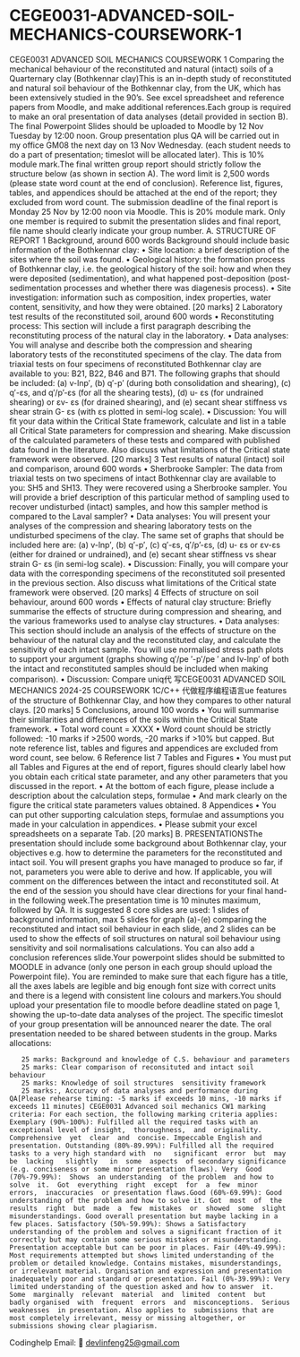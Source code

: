 # CEGE0031-ADVANCED-SOIL-MECHANICS-COURSEWORK-1
CEGE0031 ADVANCED SOIL MECHANICS COURSEWORK 1
Comparing  the  mechanical  behaviour  of  the  reconstituted  and natural (intact) soils of a Quarternary clay (Bothkennar clay)This is an in-depth study of reconstituted and natural soil behaviour of the Bothkennar clay,  from  the  UK,  which  has  been  extensively  studied  in  the  90’s.   See  excel spreadsheet and reference papers from Moodle, and make additional references.Each group is required to make an oral presentation of data analyses (detail provided in section B). The final Powerpoint Slides should be uploaded to Moodle by 12 Nov Tuesday by  12:00 noon. Group presentation plus QA will be carried out in my office GM08 the next day on 13 Nov Wednesday. (each student needs to do a part of presentation; timeslot will be allocated later). This is 10% module mark.The final written group report should strictly follow the structure below (as shown in  section A). The word limit is 2,500 words (please state word count at the end of  conclusion). Reference list, figures, tables, and appendices should be attached at the  end of the report; they excluded from word count. The submission deadline of the  final report is Monday 25 Nov by 12:00 noon via Moodle. This is 20% module mark. Only one member is required to submit the presentation slides and final report, file name should clearly indicate your group number. A. STRUCTURE OF REPORT 1 Background, around 600 words Background should include basic information of the Bothkennar clay: •   Site location: a brief description of the sites where the soil was found. •   Geological  history:  the  formation  process  of  Bothkennar  clay,  i.e.  the geological   history   of   the   soil:   how   and   when   they   were    deposited (sedimentation),   and   what   happened   post-deposition   (post-sedimentation processes and whether there was diagenesis process). •   Site investigation: information such as composition, index properties, water content, sensitivity, and how they were obtained. [20 marks] 2 Laboratory test results of the reconstituted soil, around 600 words •   Reconstituting process: This section will include a first paragraph describing the reconstituting process of the natural clay in the laboratory. •   Data  analyses:  You  will  analyse  and  describe  both  the  compression  and shearing laboratory tests of the reconstituted specimens of the clay. The data from triaxial tests on  four  specimens  of reconstituted  Bothkennar  clay  are available to you: B21, B22, B46 and B71. The following graphs that should be included: (a) v-lnp′, (b) q′-p′ (during both consolidation and shearing), (c) q′-εs, and q′/p’-εs  (for all the shearing tests), (d) u- εs  (for undrained shearing) or εv-  εs (for drained shearing), and (e) secant shear stiffness vs shear strain G- εs  (with εs plotted in semi-log scale). •   Discussion:  You  will  fit  your  data  within  the  Critical   State  framework, calculate and list in a table all Critical State parameters for compression and shearing.  Make  discussion  of the  calculated  parameters  of these  tests  and compared  with  published  data  found  in  the  literature.  Also  discuss  what limitations of the Critical state framework were observed. [20 marks] 3 Test results of natural (intact) soil and comparison, around 600 words •   Sherbrooke Sampler: The data from triaxial tests on two specimens of intact Bothkennar clay are available to you: SH5 and SH13. They were recovered using  a  Sherbrooke  sampler.  You  will  provide  a  brief  description  of this particular method of sampling used to recover undisturbed (intact) samples, and how this sampler method is compared to the Laval sampler? •   Data  analyses:  You  will  present  your  analyses  of  the  compression  and shearing laboratory tests on the undisturbed specimens of the clay. The same set of graphs that should be included here are: (a) v-lnp′, (b) q′-p′, (c) q′-εs, q′/p’-εs, (d) u- εs  or εv-εs  (either for drained or undrained), and (e) secant shear stiffness vs shear strain G- εs  (in semi-log scale). •   Discussion:  Finally,  you  will  compare  your  data  with  the  corresponding specimens of the reconstituted soil presented in the previous section. Also discuss what limitations of the Critical state framework were observed. [20 marks] 4 Effects of structure on soil behaviour, around 600 words •   Effects of natural clay structure: Briefly summarise the effects of structure during compression and shearing, and the various frameworks used to analyse clay structures. •   Data  analyses:  This  section  should  include  an  analysis  of  the  effects  of structure on the behaviour of the natural clay and the reconstituted clay, and calculate the sensitivity of each intact sample. You will use normalised stress path plots to support your argument (graphs showing q′/pe ′-p′/pe ′ and Iv-lnp′ of both the intact and reconstituted samples  should be included when making comparison). •   Discussion: Compare uniq代 写CEGE0031 ADVANCED SOIL MECHANICS 2024-25 COURSEWORK 1C/C++ 代做程序编程语言ue features of the structure of Bothkennar Clay, and how they compares to other natural clays. [20 marks] 5 Conclusions, around 100 words •   You will summarise their similarities and differences of the soils within the Critical State framework. •    Total word count = XXXX •   Word count should be strictly followed: -10 marks if >2500 words, -20 marks if >10% but capped. But note reference list, tables and figures and appendices are excluded from word count, see below. 6 Reference list 7 Tables and Figures •   You must put  all  Tables  and  Figures  at  the  end  of report,  figures  should clearly  label  how  you  obtain  each  critical  state  parameter,  and  any  other parameters that you discussed in the report. •   At the bottom of each figure, please include a description about the calculation steps, formulae •   And mark clearly on the figure the critical state parameters values obtained. 8 Appendices •   You can put other supporting calculation steps, formulae and assumptions you made in your calculation in appendices. •   Please submit your excel spreadsheets on a separate Tab. [20 marks] B. PRESENTATIONSThe  presentation  should  include  some  background  about  Bothkennar  clay,  your objectives e.g. how to determine the parameters for the reconstituted and intact soil. You will present graphs you have managed to produce so far, if not, parameters you were able to derive and how. If applicable, you will comment on the differences between the intact and reconstituted soil. At the end of the session you should have clear directions for your final hand-in the following week.The presentation time is 10 minutes maximum, followed by QA. It is suggested 8  core slides are used: 1 slides of background information, max 5 slides for graph (a)-(e) comparing the reconstituted and intact soil behaviour in each slide, and 2 slides can be  used to show the effects of soil structures on natural soil behaviour using sensitivity  and soil normalisations calculations. You can also add a conclusion  references slide.Your powerpoint  slides  should  be  submitted  to  MOODLE  in  advance  (only  one person in each group should upload the Powerpoint file). You are reminded to make sure that each figure has a title, all the axes labels are legible and big enough font size with correct units and there is a legend with consistent line colours and markers.You should upload your presentation file to moodle before deadline stated on page 1, showing the up-to-date data analyses of the project. The specific timeslot of your group presentation will be announced nearer the date. The oral presentation needed to be shared between students in the group. Marks allocations:

       25 marks: Background and knowledge of C.S. behaviour and parameters
       25 marks: Clear comparison of reconsituted and intact soil behaviour
       25 marks: Knowledge of soil structures  sensitivity framework
       25 marks:, Accuracy of data analyses and performance during QA[Please rehearse timing: -5 marks if exceeds 10 mins, -10 marks if exceeds 11 minutes] CEGE0031 Advanced soil mechanics CW1 marking criteria: For each section, the following marking criteria applies: Exemplary (90%-100%): Fulfilled all the required tasks with an exceptional level of insight,  thoroughness,  and  originality.  Comprehensive  yet  clear  and  concise. Impeccable English and presentation. Outstanding (80%-89.99%): Fulfilled all the required tasks to a very high standard with  no   significant  error  but  may  be  lacking   slightly   in  some  aspects  of secondary significance (e.g. conciseness or some minor presentation flaws). Very  Good  (70%-79.99%):  Shows  an understanding  of the problem  and how to solve  it.  Got  everything  right  except  for  a  few  minor  errors,  inaccuracies  or presentation flaws.Good (60%-69.99%): Good understanding of the problem and how to solve it. Got  most  of  the  results  right  but  made  a  few  mistakes  or  showed  some  slight  misunderstandings. Good overall presentation but maybe lacking in a few places. Satisfactory (50%-59.99%): Shows a Satisfactory understanding of the problem and solves a significant fraction of it correctly but may contain some serious mistakes or misunderstanding. Presentation acceptable but can be poor in places. Fair (40%-49.99%): Most requirements attempted but shows limited understanding of the problem or detailed knowledge. Contains mistakes, misunderstandings, or irrelevant material. Organisation and expression and presentation inadequately poor and standard or presentation. Fail (0%-39.99%): Very limited understanding of the question asked and how to answer  it.  Some  marginally  relevant  material  and  limited  content  but  badly organised  with  frequent  errors  and  misconceptions.  Serious  weaknesses  in presentation. Also applies to  submissions that are most completely irrelevant, messy or missing altogether, or submissions showing clear plagiarism.

Codinghelp Email:  📧 devlinfeng25@gmail.com
